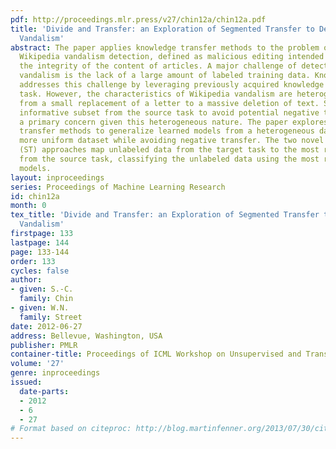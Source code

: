 ```yaml
---
pdf: http://proceedings.mlr.press/v27/chin12a/chin12a.pdf
title: 'Divide and Transfer: an Exploration of Segmented Transfer to Detect Wikipedia
  Vandalism'
abstract: The paper applies knowledge transfer methods to the problem of detecting
  Wikipedia vandalism detection, defined as malicious editing intended to compromise
  the integrity of the content of articles. A major challenge of detecting Wikipedia
  vandalism is the lack of a large amount of labeled training data. Knowledge transfer
  addresses this challenge by leveraging previously acquired knowledge from a source
  task. However, the characteristics of Wikipedia vandalism are heterogeneous, ranging
  from a small replacement of a letter to a massive deletion of text. Selecting an
  informative subset from the source task to avoid potential negative transfer becomes
  a primary concern given this heterogeneous nature. The paper explores knowledge
  transfer methods to generalize learned models from a heterogeneous dataset to a
  more uniform dataset while avoiding negative transfer. The two novel segmented transfer
  (ST) approaches map unlabeled data from the target task to the most related cluster
  from the source task, classifying the unlabeled data using the most relevant learned
  models.
layout: inproceedings
series: Proceedings of Machine Learning Research
id: chin12a
month: 0
tex_title: 'Divide and Transfer: an Exploration of Segmented Transfer to Detect Wikipedia
  Vandalism'
firstpage: 133
lastpage: 144
page: 133-144
order: 133
cycles: false
author:
- given: S.-C.
  family: Chin
- given: W.N.
  family: Street
date: 2012-06-27
address: Bellevue, Washington, USA
publisher: PMLR
container-title: Proceedings of ICML Workshop on Unsupervised and Transfer Learning
volume: '27'
genre: inproceedings
issued:
  date-parts:
  - 2012
  - 6
  - 27
# Format based on citeproc: http://blog.martinfenner.org/2013/07/30/citeproc-yaml-for-bibliographies/
---
```

